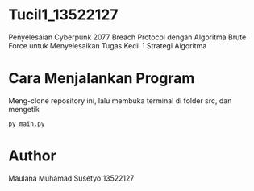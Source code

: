 
# Tucil1_13522127

Penyelesaian Cyberpunk 2077 Breach Protocol dengan Algoritma Brute Force untuk Menyelesaikan Tugas Kecil 1 Strategi Algoritma


# Cara Menjalankan Program

Meng-clone repository ini, lalu membuka terminal di folder src, dan mengetik

```
py main.py
```
# Author

Maulana Muhamad Susetyo 13522127

